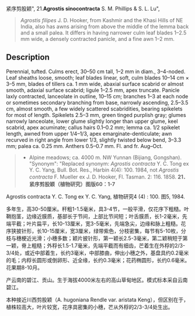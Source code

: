 紧序剪股颖",
21.**Agrostis sinocontracta** S. M. Phillips & S. L. Lu",

> *Agrostis filipes* J. D. Hooker, from Kashmir and the Khasi Hills of NE India, also has awns arising from above the middle of the lemma back and a small palea. It differs in having narrower culm leaf blades 1–2.5 mm wide, a densely contracted panicle, and a fine awn 1–2 mm.

## Description
Perennial, tufted. Culms erect, 30–50 cm tall, 1–2 mm in diam., 3–4-noded. Leaf sheaths loose, smooth; leaf blades linear, soft, culm blades 10–14 cm × 3–5 mm, blades of tillers ca. 1 mm wide, abaxial surface scabrid or almost smooth, adaxial surface scabrid; ligule 1–2.5 mm, apex truncate. Panicle laxly contracted, lanceolate in outline, 10–15 cm; branches 1–3 at each node or sometimes secondary branching from base, narrowly ascending, 2.5–3.5 cm, almost smooth, a few widely scattered scabridities, bearing spikelets for most of length. Spikelets 2.5–3 mm, green tinged purplish gray; glumes narrowly lanceolate, lower glume slightly longer than upper glume, keel scabrid, apex acuminate; callus hairs 0.1–0.2 mm; lemma ca. 1/2 spikelet length, awned from upper 1/4–1/3, apex emarginate-denticulate; awn recurved in right angle from lower 1/3, slightly twisted below bend, 3–3.3 mm; palea ca. 0.25 mm. Anthers 0.5–0.7 mm. Fl. and fr. Aug–Oct.

> * Alpine meadows; ca. 4000 m. NW Yunnan (Bijiang, Gongshan).
  "Synonym": "Replaced synonym: *Agrostis contracta* Y. C. Tong ex Y. C. Yang, Bull. Bot. Res., Harbin 4(4): 100. 1984, not *Agrostis contracta* F. Mueller ex J. D. Hooker, Fl. Tasman. 2: 116. 1858.
**21．紧序剪股颖（植物研究）图版60：1-7**

Agrostis contracta Y. C. Tong ex Y. C. Yang, 植物研究4 (4) : 100. 图5, 1984.

多年生，高30-50厘米。秆粗1-1.5毫米，具3-4节，一般平滑，仅花序下粗糙。叶鞘抱茎，边缘近膜质，基部长于节间，上部比节间短；叶舌膜质，长1-2毫米，先端平截；叶片扁平，长10-13厘米，宽3-5毫米，先端急尖，边缘和脉上粗糙。花序狭披针形，长10-15厘米，宽3厘米，绿带紫色，分枝密集，每节有5-10枚，分枝与穗梗近光滑；小穗多数；颖片披针形，第一颖长2.5-3毫米，第二颖稍短于第一颖，脊上粗糙；外稃长1.5-1.7毫米，先端平截而有细齿，芒着生在外稃的2/3-3/4处，或近中部着生，长约3毫米，中部膝曲，伸出小穗之外，基盘具约0.2毫米的毛；内稃长圆形或倒卵形、近全缘，长约0.3毫米；花药椭圆形，长约0.6毫米。花果期8-10月。

产云南的碧江、贡山。生于海拔4000米左右的高山草甸地区。模式标本采自云南碧江。

本种接近川西剪股颖（A. hugoniana Rendle var. aristata Keng），但区别在于，植株较高大，叶片较宽，花序具密集的小穗，芒从外稃的2/3-3/4处生出。
